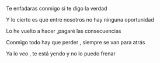

Te enfadaras conmigo si te digo la verdad

Y lo cierto es que entre nosotros no hay ninguna oportunidad

Lo he vuelto a hacer ,pagaré las consecuencias

Conmigo todo hay que perder , siempre se van para atrás

Ya lo veo , te está yendo y no lo puedo frenar

